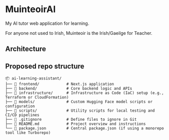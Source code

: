 # MuinteoirAI
My AI tutor web application for learning.

For anyone not used to Irish, Muinteoir is the Irish/Gaeilge for Teacher.

## Architecture


## Proposed repo structure
```plaintext
📦 ai-learning-assistant/
├── 📁 frontend/            # Next.js application
├── 📁 backend/             # Core backend logic and APIs
├── 📁 infrastructure/      # Infrastructure as Code (IaC) setup (e.g., Terraform or CloudFormation)
├── 📁 models/              # Custom Hugging Face model scripts or configuration
├── 📁 scripts/             # Utility scripts for local testing and CI/CD pipelines
├── 📄 .gitignore           # Define files to ignore in Git
├── 📄 README.md            # Project overview and instructions
└── 📄 package.json         # Central package.json (if using a monorepo tool like Turborepo)
```
